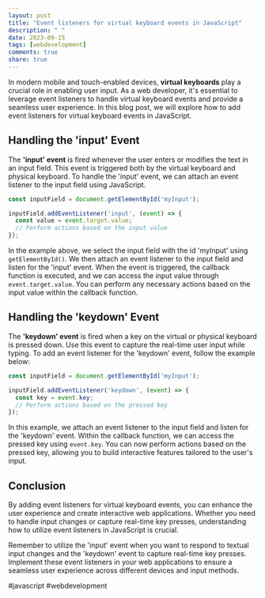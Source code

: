 ```yaml
---
layout: post
title: "Event listeners for virtual keyboard events in JavaScript"
description: " "
date: 2023-09-15
tags: [webdevelopment]
comments: true
share: true
---
```


In modern mobile and touch-enabled devices, **virtual keyboards** play a crucial role in enabling user input. As a web developer, it's essential to leverage event listeners to handle virtual keyboard events and provide a seamless user experience. In this blog post, we will explore how to add event listeners for virtual keyboard events in JavaScript.

## Handling the 'input' Event

The **'input' event** is fired whenever the user enters or modifies the text in an input field. This event is triggered both by the virtual keyboard and physical keyboard. To handle the 'input' event, we can attach an event listener to the input field using JavaScript.

```javascript
const inputField = document.getElementById('myInput');

inputField.addEventListener('input', (event) => {
  const value = event.target.value;
  // Perform actions based on the input value
});
```

In the example above, we select the input field with the id 'myInput' using `getElementById()`. We then attach an event listener to the input field and listen for the 'input' event. When the event is triggered, the callback function is executed, and we can access the input value through `event.target.value`. You can perform any necessary actions based on the input value within the callback function.

## Handling the 'keydown' Event

The **'keydown' event** is fired when a key on the virtual or physical keyboard is pressed down. Use this event to capture the real-time user input while typing. To add an event listener for the 'keydown' event, follow the example below:

```javascript
const inputField = document.getElementById('myInput');

inputField.addEventListener('keydown', (event) => {
  const key = event.key;
  // Perform actions based on the pressed key
});
```

In this example, we attach an event listener to the input field and listen for the 'keydown' event. Within the callback function, we can access the pressed key using `event.key`. You can now perform actions based on the pressed key, allowing you to build interactive features tailored to the user's input.

## Conclusion

By adding event listeners for virtual keyboard events, you can enhance the user experience and create interactive web applications. Whether you need to handle input changes or capture real-time key presses, understanding how to utilize event listeners in JavaScript is crucial.

Remember to utilize the 'input' event when you want to respond to textual input changes and the 'keydown' event to capture real-time key presses. Implement these event listeners in your web applications to ensure a seamless user experience across different devices and input methods.

#javascript #webdevelopment
